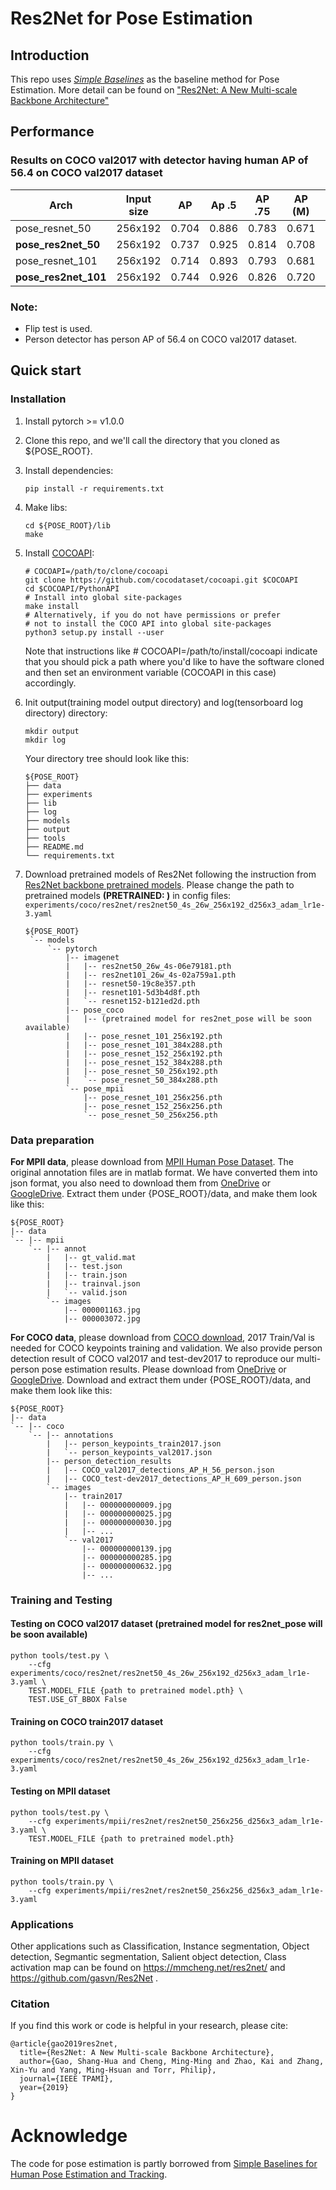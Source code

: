 # Res2Net for Pose Estimation


## Introduction
This repo uses [*Simple Baselines*](http://openaccess.thecvf.com/content_ECCV_2018/html/Bin_Xiao_Simple_Baselines_for_ECCV_2018_paper.html) as the baseline method for Pose Estimation. 
More detail can be found on [ "Res2Net: A New Multi-scale Backbone Architecture"](https://arxiv.org/pdf/1904.01169.pdf)

## Performance

### Results on COCO val2017 with detector having human AP of 56.4 on COCO val2017 dataset
| Arch                   | Input size   |   AP  | Ap .5 | AP .75 | AP (M) | AP (L) |
|--------------------    |--------------|-------|-------|--------|--------|--------|
| pose_resnet_50         |    256x192   | 0.704 | 0.886 |  0.783 |  0.671 |  0.772 |
| **pose_res2net_50**    |    256x192   | 0.737 | 0.925 |  0.814 |  0.708 |  0.782 |
| pose_resnet_101        |    256x192   | 0.714 | 0.893 |  0.793 |  0.681 |  0.781 |
| **pose_res2net_101**   |    256x192   | 0.744 | 0.926 |  0.826 |  0.720 |  0.785 |


### Note:
- Flip test is used.
- Person detector has person AP of 56.4 on COCO val2017 dataset.

## Quick start
### Installation
1. Install pytorch >= v1.0.0 
2. Clone this repo, and we'll call the directory that you cloned as ${POSE_ROOT}.
3. Install dependencies:
   ```
   pip install -r requirements.txt
   ```
4. Make libs:
   ```
   cd ${POSE_ROOT}/lib
   make
   ```
5. Install [COCOAPI](https://github.com/cocodataset/cocoapi):
   ```
   # COCOAPI=/path/to/clone/cocoapi
   git clone https://github.com/cocodataset/cocoapi.git $COCOAPI
   cd $COCOAPI/PythonAPI
   # Install into global site-packages
   make install
   # Alternatively, if you do not have permissions or prefer
   # not to install the COCO API into global site-packages
   python3 setup.py install --user
   ```
   Note that instructions like # COCOAPI=/path/to/install/cocoapi indicate that you should pick a path where you'd like to have the software cloned and then set an environment variable (COCOAPI in this case) accordingly.
6. Init output(training model output directory) and log(tensorboard log directory) directory:

   ```
   mkdir output 
   mkdir log
   ```

   Your directory tree should look like this:

   ```
   ${POSE_ROOT}
   ├── data
   ├── experiments
   ├── lib
   ├── log
   ├── models
   ├── output
   ├── tools 
   ├── README.md
   └── requirements.txt
   ```

7. Download pretrained models of Res2Net following the instruction from [Res2Net backbone pretrained models](https://github.com/gasvn/Res2Net). Please change the path to pretrained models **(PRETRAINED: )** in config files:  `experiments/coco/res2net/res2net50_4s_26w_256x192_d256x3_adam_lr1e-3.yaml`
   ```
   ${POSE_ROOT}
    `-- models
        `-- pytorch
            |-- imagenet
            |   |-- res2net50_26w_4s-06e79181.pth
            |   |-- res2net101_26w_4s-02a759a1.pth
            |   |-- resnet50-19c8e357.pth
            |   |-- resnet101-5d3b4d8f.pth
            |   `-- resnet152-b121ed2d.pth
            |-- pose_coco
            |   |-- (pretrained model for res2net_pose will be soon available)
            |   |-- pose_resnet_101_256x192.pth
            |   |-- pose_resnet_101_384x288.pth
            |   |-- pose_resnet_152_256x192.pth
            |   |-- pose_resnet_152_384x288.pth
            |   |-- pose_resnet_50_256x192.pth
            |   `-- pose_resnet_50_384x288.pth
            `-- pose_mpii
                |-- pose_resnet_101_256x256.pth
                |-- pose_resnet_152_256x256.pth
                `-- pose_resnet_50_256x256.pth

   ```
   
### Data preparation
**For MPII data**, please download from [MPII Human Pose Dataset](http://human-pose.mpi-inf.mpg.de/). The original annotation files are in matlab format. We have converted them into json format, you also need to download them from [OneDrive](https://1drv.ms/f/s!AhIXJn_J-blW00SqrairNetmeVu4) or [GoogleDrive](https://drive.google.com/drive/folders/1En_VqmStnsXMdldXA6qpqEyDQulnmS3a?usp=sharing).
Extract them under {POSE_ROOT}/data, and make them look like this:
```
${POSE_ROOT}
|-- data
`-- |-- mpii
    `-- |-- annot
        |   |-- gt_valid.mat
        |   |-- test.json
        |   |-- train.json
        |   |-- trainval.json
        |   `-- valid.json
        `-- images
            |-- 000001163.jpg
            |-- 000003072.jpg
```

**For COCO data**, please download from [COCO download](http://cocodataset.org/#download), 2017 Train/Val is needed for COCO keypoints training and validation. We also provide person detection result of COCO val2017 and test-dev2017 to reproduce our multi-person pose estimation results. Please download from [OneDrive](https://1drv.ms/f/s!AhIXJn_J-blWzzDXoz5BeFl8sWM-) or [GoogleDrive](https://drive.google.com/drive/folders/1fRUDNUDxe9fjqcRZ2bnF_TKMlO0nB_dk?usp=sharing).
Download and extract them under {POSE_ROOT}/data, and make them look like this:
```
${POSE_ROOT}
|-- data
`-- |-- coco
    `-- |-- annotations
        |   |-- person_keypoints_train2017.json
        |   `-- person_keypoints_val2017.json
        |-- person_detection_results
        |   |-- COCO_val2017_detections_AP_H_56_person.json
        |   |-- COCO_test-dev2017_detections_AP_H_609_person.json
        `-- images
            |-- train2017
            |   |-- 000000000009.jpg
            |   |-- 000000000025.jpg
            |   |-- 000000000030.jpg
            |   |-- ... 
            `-- val2017
                |-- 000000000139.jpg
                |-- 000000000285.jpg
                |-- 000000000632.jpg
                |-- ... 
```

### Training and Testing

#### Testing on COCO val2017 dataset (pretrained model for res2net_pose will be soon available)
```
python tools/test.py \
    --cfg experiments/coco/res2net/res2net50_4s_26w_256x192_d256x3_adam_lr1e-3.yaml \
    TEST.MODEL_FILE {path to pretrained model.pth} \
    TEST.USE_GT_BBOX False
```

#### Training on COCO train2017 dataset

```
python tools/train.py \
    --cfg experiments/coco/res2net/res2net50_4s_26w_256x192_d256x3_adam_lr1e-3.yaml
```

#### Testing on MPII dataset
```
python tools/test.py \
    --cfg experiments/mpii/res2net/res2net50_256x256_d256x3_adam_lr1e-3.yaml \
    TEST.MODEL_FILE {path to pretrained model.pth}
```

#### Training on MPII dataset

```
python tools/train.py \
    --cfg experiments/mpii/res2net/res2net50_256x256_d256x3_adam_lr1e-3.yaml
```

### Applications
Other applications such as Classification, Instance segmentation, Object detection, Segmantic segmentation, Salient object detection, Class activation map can be found on https://mmcheng.net/res2net/ and https://github.com/gasvn/Res2Net .

### Citation
If you find this work or code is helpful in your research, please cite:
```
@article{gao2019res2net,
  title={Res2Net: A New Multi-scale Backbone Architecture},
  author={Gao, Shang-Hua and Cheng, Ming-Ming and Zhao, Kai and Zhang, Xin-Yu and Yang, Ming-Hsuan and Torr, Philip},
  journal={IEEE TPAMI},
  year={2019}
}
```
# Acknowledge
The code for pose estimation is partly borrowed from [Simple Baselines for Human Pose Estimation and Tracking](https://github.com/microsoft/human-pose-estimation.pytorch).